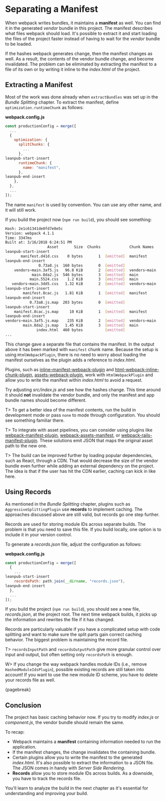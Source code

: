 # Separating a Manifest

When webpack writes bundles, it maintains a **manifest** as well. You can find it in the generated _vendor_ bundle in this project. The manifest describes what files webpack should load. It's possible to extract it and start loading the files of the project faster instead of having to wait for the _vendor_ bundle to be loaded.

If the hashes webpack generates change, then the manifest changes as well. As a result, the contents of the vendor bundle change, and become invalidated. The problem can be eliminated by extracting the manifest to a file of its own or by writing it inline to the _index.html_ of the project.

## Extracting a Manifest

Most of the work was done already when `extractBundles` was set up in the _Bundle Splitting_ chapter. To extract the manifest, define `optimization.runtimeChunk` as follows:

**webpack.config.js**

```javascript
const productionConfig = merge([
  ...
  {
    optimization: {
      splitChunks: {
        ...
      },
leanpub-start-insert
      runtimeChunk: {
        name: "manifest",
      },
leanpub-end-insert
    },
  },
  ...
]);
```

The name `manifest` is used by convention. You can use any other name, and it will still work.

If you build the project now (`npm run build`), you should see something:

```bash
Hash: 2e1c61341de0fd7e0e5c
Version: webpack 4.1.1
Time: 3347ms
Built at: 3/16/2018 6:24:51 PM
                   Asset       Size  Chunks             Chunk Names
leanpub-start-insert
       manifest.d41d.css    0 bytes       1  [emitted]  manifest
leanpub-end-insert
               0.73a8.js  160 bytes       0  [emitted]
    vendors~main.3af5.js   96.8 KiB       2  [emitted]  vendors~main
            main.8da2.js  546 bytes       3  [emitted]  main
           main.5524.css    1.2 KiB       3  [emitted]  main
   vendors~main.3dd5.css   1.32 KiB       2  [emitted]  vendors~main
leanpub-start-insert
        manifest.8cac.js   1.81 KiB       1  [emitted]  manifest
leanpub-end-insert
           0.73a8.js.map  203 bytes       0  [emitted]
leanpub-start-insert
    manifest.8cac.js.map     10 KiB       1  [emitted]  manifest
leanpub-end-insert
vendors~main.3af5.js.map    235 KiB       2  [emitted]  vendors~main
        main.8da2.js.map   1.45 KiB       3  [emitted]  main
              index.html  460 bytes          [emitted]
...
```

This change gave a separate file that contains the manifest. In the output above it has been marked with `manifest` chunk name. Because the setup is using `HtmlWebpackPlugin`, there is no need to worry about loading the manifest ourselves as the plugin adds a reference to _index.html_.

Plugins, such as [inline-manifest-webpack-plugin](https://www.npmjs.com/package/inline-manifest-webpack-plugin) and [html-webpack-inline-chunk-plugin](https://www.npmjs.com/package/html-webpack-inline-chunk-plugin), [assets-webpack-plugin](https://www.npmjs.com/package/assets-webpack-plugin), work with `HtmlWebpackPlugin` and allow you to write the manifest within _index.html_ to avoid a request.

Try adjusting _src/index.js_ and see how the hashes change. This time around it should **not** invalidate the vendor bundle, and only the manifest and app bundle names should become different.

T> To get a better idea of the manifest contents, run the build in development mode or pass `none` to mode through configuration. You should see something familiar there.

T> To integrate with asset pipelines, you can consider using plugins like [webpack-manifest-plugin](https://www.npmjs.com/package/webpack-manifest-plugin), [webpack-assets-manifest](https://www.npmjs.com/package/webpack-assets-manifest), or [webpack-rails-manifest-plugin](https://www.npmjs.com/package/webpack-rails-manifest-plugin). These solutions emit JSON that maps the original asset path to the new one.

T> The build can be improved further by loading popular dependencies, such as React, through a CDN. That would decrease the size of the vendor bundle even further while adding an external dependency on the project. The idea is that if the user has hit the CDN earlier, caching can kick in like here.

## Using Records

As mentioned in the _Bundle Splitting_ chapter, plugins such as `AggressiveSplittingPlugin` use **records** to implement caching. The approaches discussed above are still valid, but records go one step further.

Records are used for storing module IDs across separate builds. The problem is that you need to save this file. If you build locally, one option is to include it in your version control.

To generate a _records.json_ file, adjust the configuration as follows:

**webpack.config.js**

```javascript
const productionConfig = merge([
  {
    ...
leanpub-start-insert
    recordsPath: path.join(__dirname, "records.json"),
leanpub-end-insert
  },
  ...
]);
```

If you build the project (`npm run build`), you should see a new file, _records.json_, at the project root. The next time webpack builds, it picks up the information and rewrites the file if it has changed.

Records are particularly valuable if you have a complicated setup with code splitting and want to make sure the split parts gain correct caching behavior. The biggest problem is maintaining the record file.

T> `recordsInputPath` and `recordsOutputPath` give more granular control over input and output, but often setting only `recordsPath` is enough.

W> If you change the way webpack handles module IDs (i.e., remove `HashedModuleIdsPlugin`), possible existing records are still taken into account! If you want to use the new module ID scheme, you have to delete your records file as well.

{pagebreak}

## Conclusion

The project has basic caching behavior now. If you try to modify _index.js_ or _component.js_, the vendor bundle should remain the same.

To recap:

- Webpack maintains a **manifest** containing information needed to run the application.
- If the manifest changes, the change invalidates the containing bundle.
- Certain plugins allow you to write the manifest to the generated _index.html_. It's also possible to extract the information to a JSON file. The JSON comes in handy with _Server Side Rendering_.
- **Records** allow you to store module IDs across builds. As a downside, you have to track the records file.

You'll learn to analyze the build in the next chapter as it's essential for understanding and improving your build.
